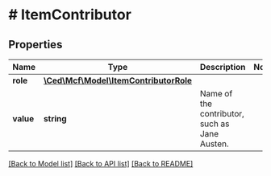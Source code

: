 # # ItemContributor

## Properties

Name | Type | Description | Notes
------------ | ------------- | ------------- | -------------
**role** | [**\Ced\Mcf\Model\ItemContributorRole**](ItemContributorRole.md) |  |
**value** | **string** | Name of the contributor, such as Jane Austen. |

[[Back to Model list]](../../README.md#models) [[Back to API list]](../../README.md#endpoints) [[Back to README]](../../README.md)
